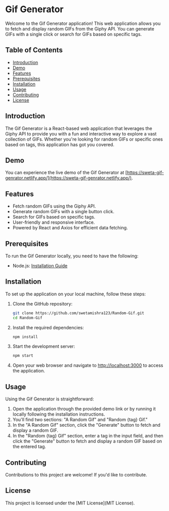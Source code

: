 # Gif Generator

Welcome to the Gif Generator application! This web application allows you to fetch and display random GIFs from the Giphy API. You can generate GIFs with a single click or search for GIFs based on specific tags.

## Table of Contents

- [Introduction](#introduction)
- [Demo](#demo)
- [Features](#features)
- [Prerequisites](#prerequisites)
- [Installation](#installation)
- [Usage](#usage)
- [Contributing](#contributing)
- [License](#license)

## Introduction

The Gif Generator is a React-based web application that leverages the Giphy API to provide you with a fun and interactive way to explore a vast collection of GIFs. Whether you're looking for random GIFs or specific ones based on tags, this application has got you covered.

## Demo

You can experience the live demo of the Gif Generator at [https://sweta-gif-genrator.netlify.app/](https://sweta-gif-genrator.netlify.app/).

## Features

- Fetch random GIFs using the Giphy API.
- Generate random GIFs with a single button click.
- Search for GIFs based on specific tags.
- User-friendly and responsive interface.
- Powered by React and Axios for efficient data fetching.

## Prerequisites

To run the Gif Generator locally, you need to have the following:

- Node.js: [Installation Guide](https://nodejs.org/)

## Installation

To set up the application on your local machine, follow these steps:

1. Clone the GitHub repository:

   ```bash
   git clone https://github.com/swetamishra123/Random-Gif.git
   cd Random-Gif

2. Install the required dependencies:

    ```bash
    npm install
3. Start the development server:

   ```bash
   npm start
4. Open your web browser and navigate to [http://localhost:3000](http://localhost:3000) to access the application.


## Usage
Using the Gif Generator is straightforward:
1. Open the application through the provided demo link or by running it locally following the installation instructions.
2. You'll find two sections: "A Random Gif" and "Random {tag} Gif."
3. In the "A Random Gif" section, click the "Generate" button to fetch and display a random GIF.
4. In the "Random {tag} Gif" section, enter a tag in the input field, and then click the "Generate" button to fetch and display a random GIF based on the entered tag.

## Contributing
Contributions to this project are welcome! If you'd like to contribute.

## License
This project is licensed under the [MIT License](MIT License).
